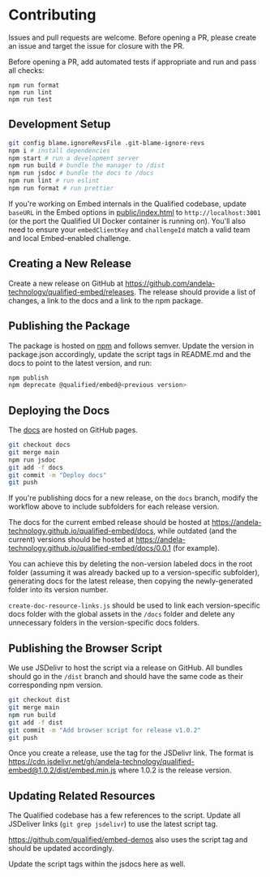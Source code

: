 # Contributing

Issues and pull requests are welcome. Before opening a PR, please create an issue and target the issue for closure with the PR.

Before opening a PR, add automated tests if appropriate and run and pass all checks:

```
npm run format
npm run lint
npm run test
```

## Development Setup

```bash
git config blame.ignoreRevsFile .git-blame-ignore-revs
npm i # install dependencies
npm start # run a development server
npm run build # bundle the manager to /dist
npm run jsdoc # bundle the docs to /docs
npm run lint # run eslint
npm run format # run prettier
```

If you're working on Embed internals in the Qualified codebase, update `baseURL` in the Embed options in [public/index.html](public/index.html) to `http://localhost:3001` (or the port the Qualified UI Docker container is running on). You'll also need to ensure your `embedClientKey` and `challengeId` match a valid team and local Embed-enabled challenge.

## Creating a New Release

Create a new release on GitHub at https://github.com/andela-technology/qualified-embed/releases. The release should provide a list of changes, a link to the docs and a link to the npm package.

## Publishing the Package

The package is hosted on [npm](https://www.npmjs.com/package/@qualified/embed) and follows semver. Update the version in package.json accordingly, update the script tags in README.md and the docs to point to the latest version, and run:

```bash
npm publish
npm deprecate @qualified/embed@<previous version>
```

## Deploying the Docs

The [docs](https://andela-technology.github.io/qualified-embed/) are hosted on GitHub pages.

```bash
git checkout docs
git merge main
npm run jsdoc
git add -f docs
git commit -m "Deploy docs"
git push
```

If you're publishing docs for a new release, on the `docs` branch, modify the workflow above to include subfolders for each release version.

The docs for the current embed release should be hosted at <https://andela-technology.github.io/qualified-embed/docs>, while outdated (and the current) versions should be hosted at <https://andela-technology.github.io/qualified-embed/docs/0.0.1> (for example).

You can achieve this by deleting the non-version labeled docs in the root folder (assuming it was already backed up to a version-specific subfolder), generating docs for the latest release, then copying the newly-generated folder into its version number.

`create-doc-resource-links.js` should be used to link each version-specific docs folder with the global assets in the `/docs` folder and delete any unnecessary folders in the version-specific docs folders.

## Publishing the Browser Script

We use JSDelivr to host the script via a release on GitHub. All bundles should go in the `/dist` branch and should have the same code as their corresponding npm version.

```bash
git checkout dist
git merge main
npm run build
git add -f dist
git commit -m "Add browser script for release v1.0.2"
git push
```

Once you create a release, use the tag for the JSDelivr link. The format is <https://cdn.jsdelivr.net/gh/andela-technology/qualified-embed@1.0.2/dist/embed.min.js> where 1.0.2 is the release version.

## Updating Related Resources

The Qualified codebase has a few references to the script. Update all JSDeliver links (`git grep jsdelivr`) to use the latest script tag.

https://github.com/qualified/embed-demos also uses the script tag and should be updated accordingly.

Update the script tags within the jsdocs here as well.
